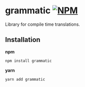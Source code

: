 # grammatic [![NPM][npm-img]][npm-url]

Library for compile time translations.

## Installation

**npm**

```bash
npm install grammatic
```

**yarn**

```bash
yarn add grammatic
```

[npm-img]: https://img.shields.io/npm/v/grammatic.svg "NPM Version"
[npm-url]: https://www.npmjs.com/package/grammatic

